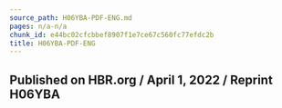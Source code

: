 ```yaml
---
source_path: H06YBA-PDF-ENG.md
pages: n/a-n/a
chunk_id: e44bc02cfcbbef8907f1e7ce67c560fc77efdc2b
title: H06YBA-PDF-ENG
---
```

## Published on HBR.org / April 1, 2022 / Reprint H06YBA
